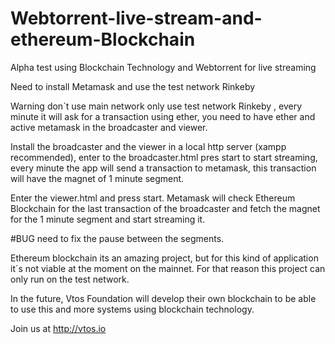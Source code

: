 # Webtorrent-live-stream-and-ethereum-Blockchain
Alpha test using Blockchain Technology and Webtorrent for live streaming


Need to install Metamask and use the test network Rinkeby


Warning don´t use main network only use test network Rinkeby , every minute it will ask for a transaction using ether, you need to have ether and active metamask in the broadcaster and viewer.

Install the broadcaster and the viewer in a local http server (xampp recommended),
enter to the broadcaster.html pres start to start streaming,  every minute the app will send a transaction to metamask, this transaction will have the magnet of 1 minute segment.

Enter the viewer.html and press start. Metamask will check Ethereum Blockchain for the last transaction of the broadcaster and fetch the magnet for the 1 minute segment and start streaming it.

#BUG
need to fix the pause between the segments.

Ethereum blockchain its an amazing project, but for this kind of application it´s not viable at the moment on the mainnet.  For that reason this project can only run on the test network.

In the future, Vtos Foundation will develop their own blockchain to be able to use this and more systems using blockchain technology.

Join us at http://vtos.io
